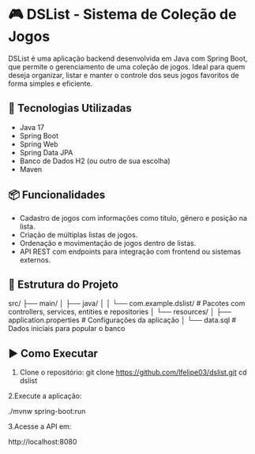 # 🎮 DSList - Sistema de Coleção de Jogos

DSList é uma aplicação backend desenvolvida em Java com Spring Boot, que permite o gerenciamento de uma coleção de jogos. Ideal para quem deseja organizar, listar e manter o controle dos seus jogos favoritos de forma simples e eficiente.

## 🚀 Tecnologias Utilizadas

- Java 17
- Spring Boot
- Spring Web
- Spring Data JPA
- Banco de Dados H2 (ou outro de sua escolha)
- Maven

## 📦 Funcionalidades

- Cadastro de jogos com informações como título, gênero e posição na lista.
- Criação de múltiplas listas de jogos.
- Ordenação e movimentação de jogos dentro de listas.
- API REST com endpoints para integração com frontend ou sistemas externos.

## 📁 Estrutura do Projeto

src/
├── main/
│ ├── java/
│ │ └── com.example.dslist/ # Pacotes com controllers, services, entities e repositories
│ └── resources/
│ ├── application.properties # Configurações da aplicação
│ └── data.sql # Dados iniciais para popular o banco

## ▶️ Como Executar

1. Clone o repositório:
   git clone https://github.com/lfelipe03/dslist.git
   cd dslist
   
2.Execute a aplicação:

./mvnw spring-boot:run

3.Acesse a API em:

http://localhost:8080
